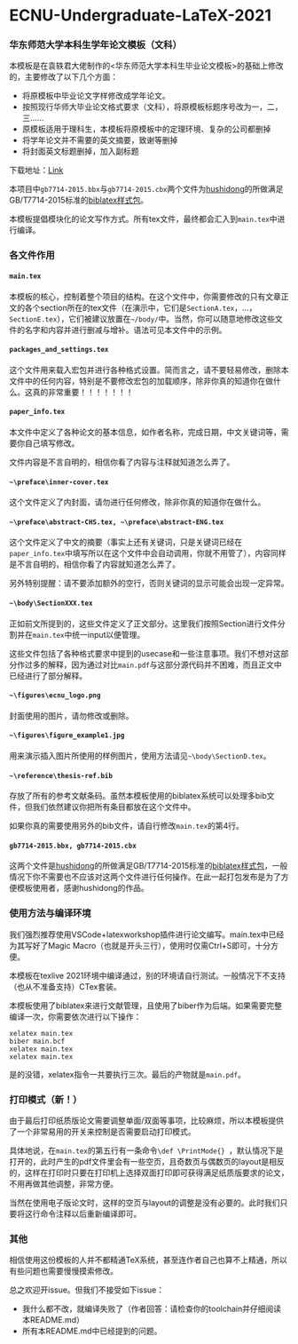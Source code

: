 # ECNU-Undergraduate-LaTeX-2021

### 华东师范大学本科生学年论文模板（文科）

本模板是在袁轶君大佬制作的<华东师范大学本科生毕业论文模板>的基础上修改的，主要修改了以下几个方面：

* 将原模板中毕业论文字样修改成学年论文。
* 按照现行华师大毕业论文格式要求（文科），将原模板标题序号改为一，二，三……
* 原模板适用于理科生，本模板将原模板中的定理环境、复杂的公司都删掉
* 将学年论文并不需要的英文摘要，致谢等删掉
* 将封面英文标题删掉，加入副标题

下载地址：[Link](https://github.com/YijunYuan/ECNU-Undergraduate-LaTeX/archive/master.zip)

本项目中`gb7714-2015.bbx`与`gb7714-2015.cbx`两个文件为[hushidong](https://github.com/hushidong)的所做满足GB/T7714-2015标准的[biblatex样式包](https://github.com/hushidong/biblatex-gb7714-2015)。

本模板提倡模块化的论文写作方式。所有tex文件，最终都会汇入到`main.tex`中进行编译。

### 各文件作用

#### `main.tex`

本模板的核心，控制着整个项目的结构。在这个文件中，你需要修改的只有文章正文的各个section所在的tex文件（在演示中，它们是`SectionA.tex`，...，`SectionE.tex`），它们被建议放置在`~/body/`中。当然，你可以随意地修改这些文件的名字和内容并进行删减与增补。语法可见本文件中的示例。

#### `packages_and_settings.tex`

这个文件用来载入宏包并进行各种格式设置。简而言之，请不要轻易修改，删除本文件中的任何内容，特别是不要修改宏包的加载顺序，除非你真的知道你在做什么。这真的非常重要！！！！！！！

#### `paper_info.tex`

本文件中定义了各种论文的基本信息，如作者名称，完成日期，中文关键词等，需要你自己填写修改。

文件内容是不言自明的，相信你看了内容与注释就知道怎么弄了。

#### `~\preface\inner-cover.tex`

这个文件定义了内封面，请勿进行任何修改，除非你真的知道你在做什么。

#### `~\preface\abstract-CHS.tex, ~\preface\abstract-ENG.tex`

这个文件定义了中文的摘要（事实上还有关键词，只是关键词已经在`paper_info.tex`中填写所以在这个文件中会自动调用，你就不用管了），内容同样是不言自明的，相信你看了内容就知道怎么弄了。

另外特别提醒：请不要添加额外的空行，否则关键词的显示可能会出现一定异常。

#### `~\body\SectionXXX.tex`

正如前文所提到的，这些文件定义了正文部分。这里我们按照Section进行文件分割并在`main.tex`中统一input以便管理。

这些文件包括了各种格式要求中提到的usecase和一些注意事项。我们不想对这部分作过多的解释，因为通过对比`main.pdf`与这部分源代码并不困难，而且正文中已经进行了部分解释。

#### `~\figures\ecnu_logo.png`

封面使用的图片，请勿修改或删除。

#### `~\figures\figure_example1.jpg`

用来演示插入图片所使用的样例图片，使用方法请见`~\body\SectionD.tex`。

#### `~\reference\thesis-ref.bib`

存放了所有的参考文献条码。虽然本模板使用的biblatex系统可以处理多bib文件，但我们依然建议你把所有条目都放在这个文件中。

如果你真的需要使用另外的bib文件，请自行修改`main.tex`的第4行。

#### `gb7714-2015.bbx, gb7714-2015.cbx`

这两个文件是[hushidong](https://github.com/hushidong)的所做满足GB/T7714-2015标准的[biblatex样式包](https://github.com/hushidong/biblatex-gb7714-2015)，一般情况下你不需要也不应该对这两个文件进行任何操作。在此一起打包发布是为了方便模板使用者，感谢hushidong的作品。

### 使用方法与编译环境

我们强烈推荐使用VSCode+latexworkshop插件进行论文编写。main.tex中已经为其写好了Magic Macro（也就是开头三行），使用时仅需Ctrl+S即可，十分方便。

本模板在texlive 2021环境中编译通过，别的环境请自行测试。一般情况下不支持（也从不准备支持）CTex套装。

本模板使用了biblatex来进行文献管理，且使用了biber作为后端。如果需要完整编译一次，你需要依次进行以下操作：

```
xelatex main.tex
biber main.bcf
xelatex main.tex
xelatex main.tex
```

是的没错，xelatex指令一共要执行三次。最后的产物就是`main.pdf`。

### 打印模式（新！）

由于最后打印纸质版论文需要调整单面/双面等事项，比较麻烦，所以本模板提供了一个非常易用的开关来控制是否需要启动打印模式。

具体地说，在`main.tex`的第五行有一条命令`\def \PrintMode{} `，默认情况下是打开的，此时产生的pdf文件里会有一些空页，且奇数页与偶数页的layout是相反的，这样在打印时只要在打印机上选择双面打印即可获得满足纸质版要求的论文，不用再做其他调整，非常方便。

当然在使用电子版论文时，这样的空页与layout的调整是没有必要的。此时我们只要将这行命令注释以后重新编译即可。

### 其他

相信使用这份模板的人并不都精通TeX系统，甚至连作者自己也算不上精通，所以有些问题也需要慢慢摸索修改。

总之欢迎开issue。但我们不接受如下issue：

* 我什么都不改，就编译失败了（作者回答：请检查你的toolchain并仔细阅读本README.md）
* 所有本README.md中已经提到的问题。


